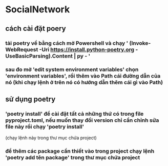 # SocialNetwork
## cách cài đặt poery
### tải poetry về bằng cách mở Powershell và chạy ' (Invoke-WebRequest -Uri https://install.python-poetry.org -UseBasicParsing).Content | py - '

### sau đo mở 'edit system environment variables' chọn 'environment variables', rồi thêm vào Path cái đường dẫn của nó (khi chạy lệnh ở trên nó có hướng dẫn thêm cái gì vào Path)
## sử dụng poetry
### 'poetry install' để cài đặt tất cả những thứ có trong file pyproject.toml, nếu muốn thay đổi version chỉ cẩn chỉnh sửa file này rồi chạy 'poetry install'
(chạy lệnh này trong thư mục chứa project)
### để thêm các package cần thiết vào trong project chạy lệnh 'poetry add tên package' trong thư mục chứa project
